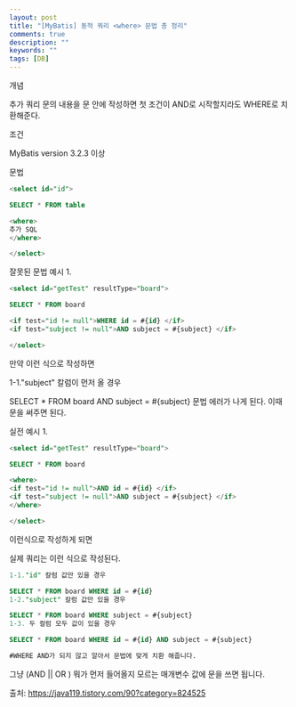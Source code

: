 ```yaml
---
layout: post
title: "[MyBatis] 동적 쿼리 <where> 문법 총 정리"
comments: true
description: ""
keywords: ""
tags: [DB]
---
```



<where>
 

개념

추가 쿼리 문의 내용을 <where> 문 안에 작성하면 첫 조건이 AND로 시작할지라도 WHERE로 치환해준다.


조건

MyBatis version 3.2.3 이상

 

문법

```sql
<select id="id">

SELECT * FROM table

<where>
추가 SQL
</where>

</select>
```

잘못된 문법 예시 1.

```sql
<select id="getTest" resultType="board">

SELECT * FROM board

<if test="id != null">WHERE id = #{id} </if>
<if test="subject != null">AND subject = #{subject} </if>

</select>
```

만약 이런 식으로 작성하면

 

1-1."subject" 칼럼이 먼저 올 경우

SELECT * FROM board AND subject = #{subject}
문법 에러가 나게 된다. 이때 <where> 문을 써주면 된다.

실전 예시 1.
```sql
<select id="getTest" resultType="board">

SELECT * FROM board

<where>
<if test="id != null">AND id = #{id} </if>
<if test="subject != null">AND subject = #{subject} </if>
</where>

</select>
```

이런식으로 작성하게 되면

 

실제 쿼리는 이런 식으로 작성된다.

 
```sql
1-1."id" 칼럼 값만 있을 경우

SELECT * FROM board WHERE id = #{id}
1-2."subject" 칼럼 값만 있을 경우

SELECT * FROM board WHERE subject = #{subject}
1-3. 두 컬럼 모두 값이 있을 경우

SELECT * FROM board WHERE id = #{id} AND subject = #{subject}

#WHERE AND가 되지 않고 알아서 문법에 맞게 치환 해줍니다.
```

 

그냥 (AND || OR ) 뭐가 먼저 들어올지 모르는 매개변수 값에 <where> 문을 쓰면 됩니다. 

출처: https://java119.tistory.com/90?category=824525

